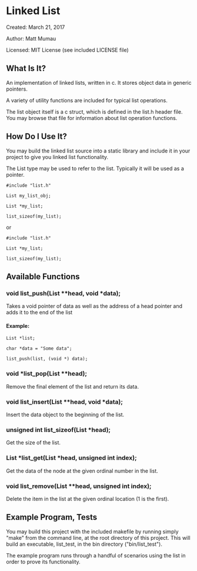 # Linked List
Created:  March 21, 2017

Author:   Matt Mumau

Licensed: MIT License (see included LICENSE file)

## What Is It?
An implementation of linked lists, written in c. It stores object data in 
generic pointers.

A variety of utility functions are included for typical list operations.

The list object itself is a c struct, which is defined in the list.h header 
file. You may browse that file for information about list operation functions.

## How Do I Use It?
You may build the linked list source into a static library and include it in
your project to give you linked list functionality. 

The List type may be used to refer to the list. Typically it will be used as a
pointer.

`#include "list.h"`

`List my_list_obj;`

`List *my_list;`

`list_sizeof(my_list);`

or

`#include "list.h"`

`List *my_list;`

`list_sizeof(my_list);`


## Available Functions

### void list_push(List **head, void *data);
Takes a void pointer of data as well as the address of a head pointer and adds
it to the end of the list

#### Example:

`List *list;`

`char *data = "Some data";`

`list_push(list, (void *) data);`

### void *list_pop(List **head);
Remove the final element of the list and return its data.

### void list_insert(List **head, void *data);
Insert the data object to the beginning of the list.

### unsigned int list_sizeof(List *head);
Get the size of the list.

### List *list_get(List *head, unsigned int index);
Get the data of the node at the given ordinal number in the list.

### void list_remove(List **head, unsigned int index);
Delete the item in the list at the given ordinal location (1 is the first).

## Example Program, Tests
You may build this project with the included makefile by running simply "make"
from the command line, at the root directory of this project. This will build
an executable, list_test, in the bin directory ("bin/list_test").

The example program runs through a handful of scenarios using the list in order
to prove its functionality.



